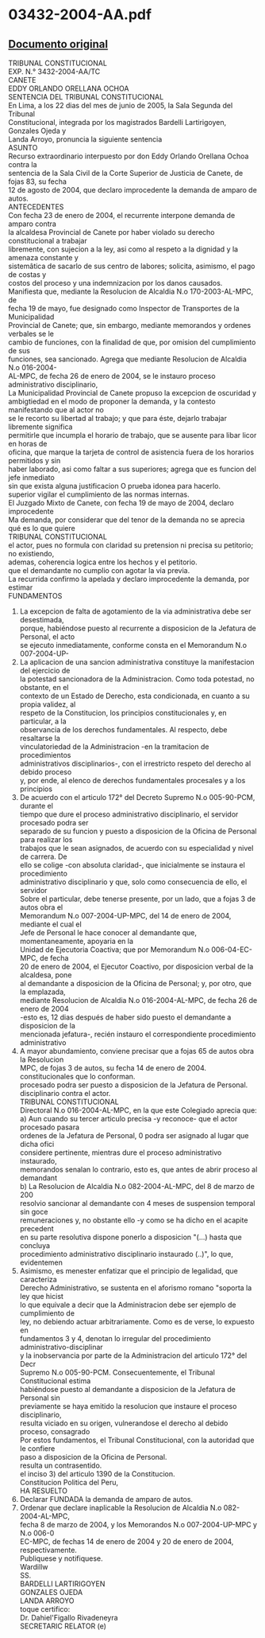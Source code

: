 
03432-2004-AA.pdf
=================
  
[Documento original](https://tc.gob.pe/jurisprudencia/2006/03432-2004-AA.pdf)  
---  
TRIBUNAL CONSTITUCIONAL  
EXP. N.° 3432-2004-AA/TC  
CANETE  
EDDY ORLANDO ORELLANA OCHOA  
SENTENCIA DEL TRIBUNAL CONSTITUCIONAL  
En Lima, a los 22 dias del mes de junio de 2005, la Sala Segunda del Tribunal  
Constitucional, integrada por los magistrados Bardelli Lartirigoyen, Gonzales Ojeda y  
Landa Arroyo, pronuncia la siguiente sentencia  
ASUNTO  
Recurso extraordinario interpuesto por don Eddy Orlando Orellana Ochoa contra la  
sentencia de la Sala Civil de la Corte Superior de Justicia de Canete, de fojas 83, su fecha  
12 de agosto de 2004, que declaro improcedente la demanda de amparo de autos.  
ANTECEDENTES  
Con fecha 23 de enero de 2004, el recurrente interpone demanda de amparo contra  
la alcaldesa Provincial de Canete por haber violado su derecho constitucional a trabajar  
libremente, con sujecion a la ley, asi como al respeto a la dignidad y la amenaza constante y  
sistemâtica de sacarlo de sus centro de labores; solicita, asimismo, el pago de costas y  
costos del proceso y una indemnizacion por los danos causados.  
Manifiesta que, mediante la Resolucion de Alcaldia N.o 170-2003-AL-MPC, de  
fecha 19 de mayo, fue designado como Inspector de Transportes de la Municipalidad  
Provincial de Canete; que, sin embargo, mediante memorandos y ordenes verbales se le  
cambio de funciones, con la finalidad de que, por omision del cumplimiento de sus  
funciones, sea sancionado. Agrega que mediante Resolucion de Alcaldia N.o 016-2004-  
AL-MPC, de fecha 26 de enero de 2004, se le instauro proceso administrativo disciplinario,  
La Municipalidad Provincial de Canete propuso la excepcion de oscuridad y  
ambigtiedad en el modo de proponer la demanda, y la contesto manifestando que al actor no  
se le recorto su libertad al trabajo; y que para éste, dejarlo trabajar libremente significa  
permitirle que incumpla el horario de trabajo, que se ausente para libar licor en horas de  
oficina, que marque la tarjeta de control de asistencia fuera de los horarios permitidos y sin  
haber laborado, asi como faltar a sus superiores; agrega que es funcion del jefe inmediato  
sin que exista alguna justificacion O prueba idonea para hacerlo.  
superior vigilar el cumplimiento de las normas internas.  
El Juzgado Mixto de Canete, con fecha 19 de mayo de 2004, declaro improcedente  
Ma demanda, por considerar que del tenor de la demanda no se aprecia qué es lo que quiere  
TRIBUNAL CONSTITUCIONAL  
el actor, pues no formula con claridad su pretension ni precisa su petitorio; no existiendo,  
ademas, coherencia logica entre los hechos y el petitorio.  
que el demandante no cumplio con agotar la via previa.  
La recurrida confirmo la apelada y declaro improcedente la demanda, por estimar  
FUNDAMENTOS  
1. La excepcion de falta de agotamiento de la via administrativa debe ser desestimada,  
porque, habiéndose puesto al recurrente a disposicion de la Jefatura de Personal, el acto  
se ejecuto inmediatamente, conforme consta en el Memorandum N.o 007-2004-UP-  
2. La aplicacion de una sancion administrativa constituye la manifestacion del ejercicio de  
la potestad sancionadora de la Administracion. Como toda potestad, no obstante, en el  
contexto de un Estado de Derecho, esta condicionada, en cuanto a su propia validez, al  
respeto de la Constitucion, los principios constitucionales y, en particular, a la  
observancia de los derechos fundamentales. Al respecto, debe resaltarse la  
vinculatoriedad de la Administracion -en la tramitacion de procedimientos  
administrativos disciplinarios-, con el irrestricto respeto del derecho al debido proceso  
y, por ende, al elenco de derechos fundamentales procesales y a los principios  
3. De acuerdo con el articulo 172° del Decreto Supremo N.o 005-90-PCM, durante el  
tiempo que dure el proceso administrativo disciplinario, el servidor procesado podra ser  
separado de su funcion y puesto a disposicion de la Oficina de Personal para realizar los  
trabajos que le sean asignados, de acuerdo con su especialidad y nivel de carrera. De  
ello se colige -con absoluta claridad-, que inicialmente se instaura el procedimiento  
administrativo disciplinario y que, solo como consecuencia de ello, el servidor  
Sobre el particular, debe tenerse presente, por un lado, que a fojas 3 de autos obra el  
Memorandum N.o 007-2004-UP-MPC, del 14 de enero de 2004, mediante el cual el  
Jefe de Personal le hace conocer al demandante que, momentaneamente, apoyaria en la  
Unidad de Ejecutoria Coactiva; que por Memorandum N.o 006-04-EC-MPC, de fecha  
20 de enero de 2004, el Ejecutor Coactivo, por disposicion verbal de la alcaldesa, pone  
al demandante a disposicion de la Oficina de Personal; y, por otro, que la emplazada,  
mediante Resolucion de Alcaldia N.o 016-2004-AL-MPC, de fecha 26 de enero de 2004  
-esto es, 12 dias después de haber sido puesto el demandante a disposicion de la  
mencionada jefatura-, recién instauro el correspondiente procedimiento administrativo  
4. A mayor abundamiento, conviene precisar que a fojas 65 de autos obra la Resolucion  
MPC, de fojas 3 de autos, su fecha 14 de enero de 2004.  
constitucionales que lo conforman.  
procesado podra ser puesto a disposicion de la Jefatura de Personal.  
disciplinario contra el actor.  
TRIBUNAL CONSTITUCIONAL  
Directoral N.o 016-2004-AL-MPC, en la que este Colegiado aprecia que:  
a) Aun cuando su tercer articulo precisa -y reconoce- que el actor procesado pasara  
ordenes de la Jefatura de Personal, 0 podra ser asignado al lugar que dicha ofici  
considere pertinente, mientras dure el proceso administrativo instaurado,  
memorandos senalan lo contrario, esto es, que antes de abrir proceso al demandant  
b) La Resolucion de Alcaldia N.o 082-2004-AL-MPC, del 8 de marzo de 200  
resolvio sancionar al demandante con 4 meses de suspension temporal sin goce  
remuneraciones y, no obstante ello -y como se ha dicho en el acapite precedent  
en su parte resolutiva dispone ponerlo a disposicion "(...) hasta que concluya  
procedimiento administrativo disciplinario instaurado (..)", lo que, evidentemen  
5. Asimismo, es menester enfatizar que el principio de legalidad, que caracteriza  
Derecho Administrativo, se sustenta en el aforismo romano "soporta la ley que hicist  
lo que equivale a decir que la Administracion debe ser ejemplo de cumplimiento de  
ley, no debiendo actuar arbitrariamente. Como es de verse, lo expuesto en  
fundamentos 3 y 4, denotan lo irregular del procedimiento administrativo-disciplinar  
y la inobservancia por parte de la Administracion del articulo 172° del Decr  
Supremo N.o 005-90-PCM. Consecuentemente, el Tribunal Constitucional estima  
habiéndose puesto al demandante a disposicion de la Jefatura de Personal sin  
previamente se haya emitido la resolucion que instaure el proceso disciplinario,  
resulta viciado en su origen, vulnerandose el derecho al debido proceso, consagrado  
Por estos fundamentos, el Tribunal Constitucional, con la autoridad que le confiere  
paso a disposicion de la Oficina de Personal.  
resulta un contrasentido.  
el inciso 3) del articulo 1390 de la Constitucion.  
Constitucion Politica del Peru,  
HA RESUELTO  
1. Declarar FUNDADA la demanda de amparo de autos.  
2. Ordenar que declare inaplicable la Resolucion de Alcaldia N.o 082-2004-AL-MPC,  
fecha 8 de marzo de 2004, y los Memorandos N.o 007-2004-UP-MPC y N.o 006-0  
EC-MPC, de fechas 14 de enero de 2004 y 20 de enero de 2004, respectivamente.  
Publiquese y notifiquese.  
Wardillw  
SS.  
BARDELLI LARTIRIGOYEN  
GONZALES OJEDA  
LANDA ARROYO  
toque certifico:  
Dr. Dahiel'Figallo Rivadeneyra  
SECRETARIC RELATOR (e)